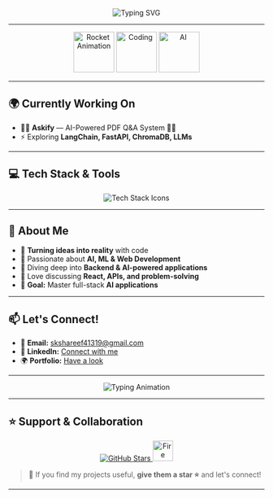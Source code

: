 <!-- Animated Profile README for Shaik Shareef -->

<div align="center">
  <img src="https://readme-typing-svg.herokuapp.com?font=Fira+Code&size=32&duration=2500&pause=1000&color=36D1C4&vCenter=true&multiline=true&width=800&height=90&lines=Hey%2C+I'm+Shaik+Shareef!;AI-Powered+Developer+%7C+MERN+Stack+Enthusiast;Living+on+commit+%26+push%2C+dreaming+in+React+%26+Node" alt="Typing SVG" />
</div>

---

<div align="center">
  <img src="https://raw.githubusercontent.com/skshareef41319s/skshareef41319s/main/assets/rocket.gif" alt="Rocket Animation" width="80"/>
  <img src="https://raw.githubusercontent.com/skshareef41319s/skshareef41319s/main/assets/coding.gif" alt="Coding" width="80"/>
  <img src="https://raw.githubusercontent.com/skshareef41319s/skshareef41319s/main/assets/ai.gif" alt="AI" width="80"/>
</div>

---

## 🌍 **Currently Working On**

- 🧑‍💻 **Askify** — AI-Powered PDF Q&A System 📄🤖
- ⚡ Exploring **LangChain, FastAPI, ChromaDB, LLMs**

---

## 💻 **Tech Stack & Tools**

<div align="center">
  <img src="https://skillicons.dev/icons?i=react,js,html,css,tailwind,nodejs,express,mongodb,sqlite,fastapi,python,git,github,postman,api" alt="Tech Stack Icons" />
</div>

---

## 🌟 **About Me**

- 🔭 **Turning ideas into reality** with code
- 🧠 Passionate about **AI, ML & Web Development**
- 🌱 Diving deep into **Backend & AI-powered applications**
- 💬 Love discussing **React, APIs, and problem-solving**
- 🎯 **Goal:** Master full-stack **AI applications**

---

## 📫 **Let's Connect!**

- 📧 **Email:** skshareef41319@gmail.com
- 💼 **LinkedIn:** [Connect with me](https://www.linkedin.com/in/shareef-shaik-6374442a9/)
- 🌍 **Portfolio:** [Have a look](https://skshareef41319s.github.io/portfolio/)
---

<div align="center">
  <img src="https://readme-typing-svg.herokuapp.com?font=Fira+Code&size=22&duration=3000&pause=1000&color=FFB86C&vCenter=true&width=600&height=50&lines=Let's+build+the+future+of+AI-powered+web+apps+together!+%F0%9F%9A%80%F0%9F%92%A1" alt="Typing Animation" />
</div>

---

## ⭐ **Support & Collaboration**

<div align="center">
  <a href="https://github.com/skshareef41319s?tab=repositories">
    <img src="https://img.shields.io/github/stars/skshareef41319s?style=social" alt="GitHub Stars" />
  </a>
  <img src="https://raw.githubusercontent.com/skshareef41319s/skshareef41319s/main/assets/fire.gif" alt="Fire Support" width="40"/>
</div>

> 🚀 If you find my projects useful, **give them a star ⭐** and let's connect!

---

<!-- Add more GIFs from assets or external links for further animation -->
<!-- You can use https://giphy.com, https://tenor.com, or your own assets in the repo -->
